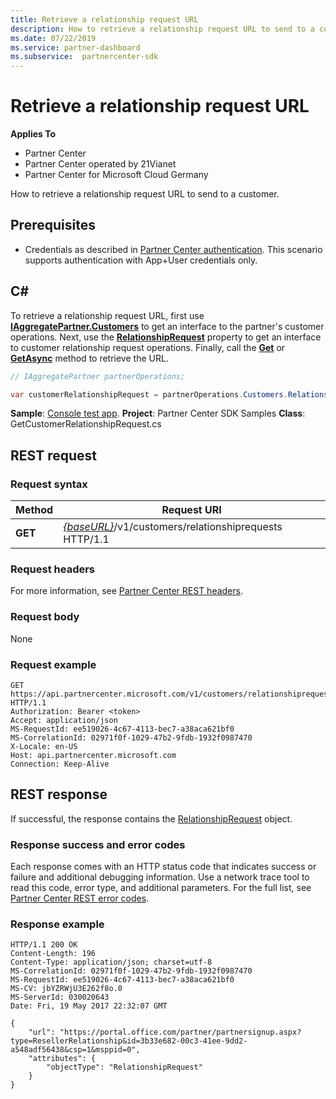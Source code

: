```yaml
---
title: Retrieve a relationship request URL
description: How to retrieve a relationship request URL to send to a customer.
ms.date: 07/22/2019
ms.service: partner-dashboard
ms.subservice:  partnercenter-sdk
---
```


# Retrieve a relationship request URL

**Applies To**

- Partner Center
- Partner Center operated by 21Vianet
- Partner Center for Microsoft Cloud Germany

How to retrieve a relationship request URL to send to a customer.

## Prerequisites

- Credentials as described in [Partner Center authentication](partner-center-authentication.md). This scenario supports authentication with App+User credentials only.

## C\#

To retrieve a relationship request URL, first use [**IAggregatePartner.Customers**](https://docs.microsoft.com/dotnet/api/microsoft.store.partnercenter.ipartner.customers) to get an interface to the partner's customer operations. Next, use the [**RelationshipRequest**](https://docs.microsoft.com/dotnet/api/microsoft.store.partnercenter.customers.icustomercollection.relationshiprequest) property to get an interface to customer relationship request operations. Finally, call the [**Get**](https://docs.microsoft.com/dotnet/api/microsoft.store.partnercenter.relationshiprequests.icustomerrelationshiprequest.get) or [**GetAsync**](https://docs.microsoft.com/dotnet/api/microsoft.store.partnercenter.relationshiprequests.icustomerrelationshiprequest.getasync) method to retrieve the URL.

``` csharp
// IAggregatePartner partnerOperations;

var customerRelationshipRequest = partnerOperations.Customers.RelationshipRequest.Get();
```

**Sample**: [Console test app](console-test-app.md). **Project**: Partner Center SDK Samples **Class**: GetCustomerRelationshipRequest.cs

## REST request

### Request syntax

| Method  | Request URI                                                                            |
|---------|----------------------------------------------------------------------------------------|
| **GET** | [*{baseURL}*](partner-center-rest-urls.md)/v1/customers/relationshiprequests HTTP/1.1 |

### Request headers

For more information, see [Partner Center REST headers](headers.md).

### Request body

None

### Request example

```http
GET https://api.partnercenter.microsoft.com/v1/customers/relationshiprequests HTTP/1.1
Authorization: Bearer <token>
Accept: application/json
MS-RequestId: ee519026-4c67-4113-bec7-a38aca621bf0
MS-CorrelationId: 02971f0f-1029-47b2-9fdb-1932f0987470
X-Locale: en-US
Host: api.partnercenter.microsoft.com
Connection: Keep-Alive
```

## REST response

If successful, the response contains the [RelationshipRequest](relationships-resources.md#relationshiprequest) object.

### Response success and error codes

Each response comes with an HTTP status code that indicates success or failure and additional debugging information. Use a network trace tool to read this code, error type, and additional parameters. For the full list, see [Partner Center REST error codes](error-codes.md).

### Response example

```http
HTTP/1.1 200 OK
Content-Length: 196
Content-Type: application/json; charset=utf-8
MS-CorrelationId: 02971f0f-1029-47b2-9fdb-1932f0987470
MS-RequestId: ee519026-4c67-4113-bec7-a38aca621bf0
MS-CV: jbYZRWjU3E262f8o.0
MS-ServerId: 030020643
Date: Fri, 19 May 2017 22:32:07 GMT

{
    "url": "https://portal.office.com/partner/partnersignup.aspx?type=ResellerRelationship&id=3b33e682-00c3-41ee-9dd2-a548adf56438&csp=1&msppid=0",
    "attributes": {
        "objectType": "RelationshipRequest"
    }
}
```
